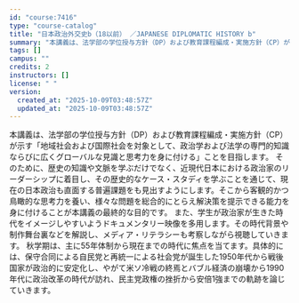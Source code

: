 ```yaml
---
id: "course:7416"
type: "course-catalog"
title: "日本政治外交史b（18以前） ／JAPANESE DIPLOMATIC HISTORY b"
summary: "本講義は、法学部の学位授与方針（DP）および教育課程編成・実施方針（CP）が示す「地域社会および国際社会を対象として、政治学および法学の専門的知識ならびに広くグローバルな見識と思考力を身に付ける」ことを目指します。 そのために、歴史の知識や…"
tags: []
campus: ""
credits: 2
instructors: []
license: " "
version:
  created_at: "2025-10-09T03:48:57Z"
  updated_at: "2025-10-09T03:48:57Z"
---
```


本講義は、法学部の学位授与方針（DP）および教育課程編成・実施方針（CP）が示す「地域社会および国際社会を対象として、政治学および法学の専門的知識ならびに広くグローバルな見識と思考力を身に付ける」ことを目指します。 そのために、歴史の知識や文脈を学ぶだけでなく、近現代日本における政治家のリーダーシップに着目し、その歴史的なケース・スタディを学ぶことを通じて、現在の日本政治も直面する普遍課題をも見出すようにします。そこから客観的かつ鳥瞰的な思考力を養い、様々な問題を総合的にとらえ解決策を提示できる能力を身に付けることが本講義の最終的な目的です。 また、学生が政治家が生きた時代をイメージしやすいようドキュメンタリー映像を多用します。その時代背景や制作舞台裏などを解説し、メディア・リテラシーも考察しながら視聴していきます。 秋学期は、主に55年体制から現在までの時代に焦点を当てます。具体的には、保守合同による自民党と再統一による社会党が誕生した1950年代から戦後国家が政治的に安定化し、やがて米ソ冷戦の終焉とバブル経済の崩壊から1990年代に政治改革の時代が訪れ、民主党政権の挫折から安倍1強までの軌跡を論じていきます。
